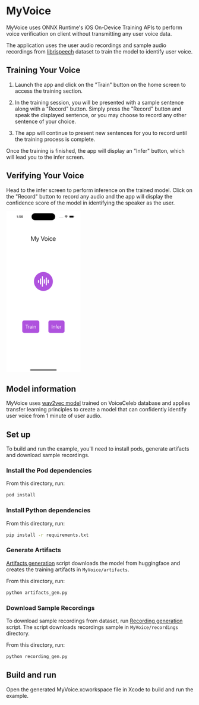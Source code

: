# MyVoice
MyVoice uses ONNX Runtime's iOS On-Device Training APIs to perform voice verification on client without transmitting any user voice data.

The application uses the user audio recordings and sample audio recordings from [librispeech](https://huggingface.co/datasets/librispeech_asr) dataset to train the model to identify user voice. 

## Training Your Voice

1. Launch the app and click on the "Train" button on the home screen to access the training section.

2. In the training session, you will be presented with a sample sentence along with a "Record" button. Simply press the "Record" button and speak the displayed sentence, or you may choose to record any other sentence of your choice.

3. The app will continue to present new sentences for you to record until the training process is complete. 

Once the training is finished, the app will display an "Infer" button, which will lead you to the infer screen.

## Verifying Your Voice
Head to the infer screen to perform inference on the trained model. Click on the "Record" button to record any audio and the app will display the confidence score of the model in identifying the speaker as the user.


<img src="./screenshot.png" width="200" />

## Model information

MyVoice uses [wav2vec model](https://huggingface.co/superb/wav2vec2-base-superb-sid) trained on VoiceCeleb database and applies transfer learning principles to create a model that can confidently identify user voice from 1 minute of user audio.

## Set up
To build and run the example, you'll need to install pods, generate artifacts and download sample recordings.

### Install the Pod dependencies

From this directory, run:

```bash
pod install
```
### Install Python dependencies
From this directory, run:

```bash
pip install -r requirements.txt
```

### Generate Artifacts
[Artifacts generation](./artifacts_gen.py) script downloads the model from huggingface and creates the training artifacts in `MyVoice/artifacts`. 

From this directory, run:

```bash
python artifacts_gen.py
```

### Download Sample Recordings
To download sample recordings from dataset, run [Recording generation](./recording_gen.py) script. The script downloads recordings sample in `MyVoice/recordings` directory. 

From this directory, run:

```bash
python recording_gen.py
```

## Build and run

Open the generated MyVoice.xcworkspace file in Xcode to build and run the example.